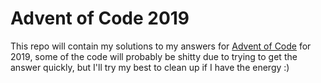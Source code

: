 # Advent of Code 2019

This repo will contain my solutions to my answers for [Advent of Code](https://adventofcode.com/) for 2019, some of the code will probably be shitty due to trying to get the answer quickly, but I'll try my best to clean up if I have the energy :)
